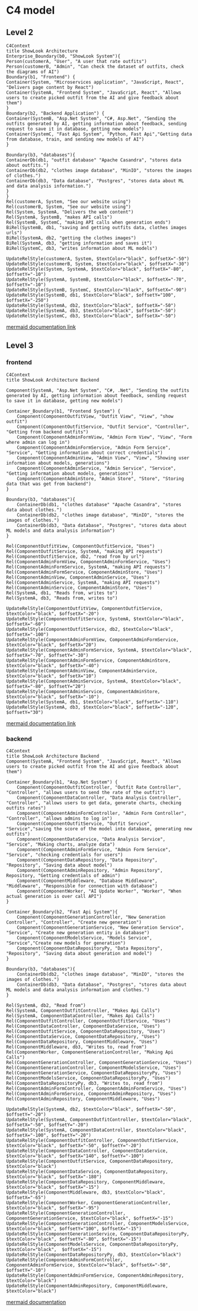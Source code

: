 # C4 model

## Level 2

```mermaid
C4Context
title ShowLook Architecture
Enterprise_Boundary(b0, "ShowLook System"){
Person(customerA, "User", "A user that rate outfits")
Person(customerB, "Admin", "Can check the dataset of outfits, check the diagrams of AI")
Boundary(b1, "Frontend") {
Container(System, "Microservices application", "JavaScript, React", "Delivers page content by React")
Container(SystemA, "Frontend System", "JavaScript, React", "Allows users to create picked outfit from the AI and give feedback about them")
}
Boundary(b2, "Backend Application") {
Container(SystemB, "Asp.Net System", "C#, Asp.Net", "Sending the outfits generated by AI, getting information about feedback, sending request to save it in database, getting new models")
Container(SystemC, "Fast Api System", "Python, Fast Api","Getting data from database, train, and sending new models of AI")
}

Boundary(b3, "databases"){
ContainerDb(db1, "outfit database" "Apache Casandra", "stores data about outfits.")
ContainerDb(db2, "clothes image database", "MinIO", "stores the images of clothes.")
ContainerDb(db3, "Data database", "Postgres", "stores data about ML and data analysis information.")
}
}
Rel(customerA, System, "See our website using")
Rel(customerB, System, "See our website using")
Rel(System, SystemA, "Delivers the web content")
Rel(SystemA, SystemB, "makes API calls")
Rel(SystemB, SystemC, "making API calls when generation ends")
BiRel(SystemB, db1, "saving and getting outfits data, clothes images urls")
BiRel(SystemA, db2, "getting the clothes images")
BiRel(SystemA, db3, "getting information and saves it")
BiRel(SystemC, db3, "writes information about ML models")

UpdateRelStyle(customerA, System, $textColor="black", $offsetX="-50")
UpdateRelStyle(customerB, System, $textColor="black", $offsetX="-30")
UpdateRelStyle(System, SystemA, $textColor="black", $offsetX="-80", $offsetY="-10")
UpdateRelStyle(SystemA, SystemB, $textColor="black", $offsetX="-70", $offsetY="-10")
UpdateRelStyle(SystemB, SystemC, $textColor="black", $offsetX="-90")
UpdateRelStyle(SystemB, db1, $textColor="black", $offsetY="100", $offsetX="-250")
UpdateRelStyle(SystemA, db2, $textColor="black", $offsetX="-50")
UpdateRelStyle(SystemA, db3, $textColor="black", $offsetX="-50")
UpdateRelStyle(SystemC, db3, $textColor="black", $offsetX="-50")

```

[mermaid documentation link](https://mermaid.ink/img/pako:eNqlVttu2zgQ_RWC24cUUA3Jl_gC7IOstAsvmm5Qo0BbCChoaWwTkUgtScX1Bvn3DinJlmrX2ewCeXComTNnzpyh9EgTmQKd0WgYSWHgu4mF4SYDstzK3Xsp70moki03kJhSQSzeYpAqFNfwbS5LkTK1v1r5HonpIWG51wbymL5-jMUdKC3FVVJqI3NQoQ38pEHF1P4KSYm_idkyQxQzQGRp1txozD1JnbuENOeiyo2YIMkWkntMB5IywzQYItcNhtd-ytlGsVzbx-HCoR_JBxbtnbLdixSfEaRttWBcgLqqmrEhtzxREuk-8AQ0YUWR8YQZLms-f7IHtkwUL4xHPgJLTHV8Axl_wE5IwTZAElfFkNW-iXl9WixsEzqoeaFGmGVyp52WmhhJFFgtC57cQ1rLQdZK5k6LcEEYwm6QFVkDpCuGIrEVhtnHuWP01Nanb0vMMcqyCdttn5WqmpMueh9wHG3y0W8eqc-rgyUCcrFxrOqhkQ0gErJPrUThwsMDY2wQF2upcle4ZtuQ94iugRT8XYI2VgLNsD1smwtnjRWa44glYEdytH2mz-ofOf0ZAoUF77RwtzdbKTzSPMTTmP5Ro9o6lczHikYhsOcEb0gei7fciIK3JR_YYg2KrjbpwPJmdZVWpq1H2wTG1CpfMPQ9iZjGoopVvHGDFHrWMazEq_XudQVw0G7eSSZxLJrw3Nr2WKFaBLH4qwNsJ-giXU917jls19iNpdGFvJPabJRt9Tzd2_dOw-pEsGyvuW5boteoiH8fIWvfN8cFXoL1mSI7WGm80HBfcB4usZ0y__cpTVxrbQ_rbiXBrGbjf8o58HLbkrN7bDe8W5CEZbUpj7EHQlEda110CCa7LYhmbexyoM0qhDnvYNSewcWw-e4KqI3b7J5V1yOdyeOlorJTuNDCOZ80GLbdbub5pEE7qbPTdkVwaTHdnKRGh9SdwjF0Rq-PFmntdCw-FdgPIMbS7DM454hX9nUXyUyq32O6yvAqsfZ7JddrfJN8xrM3I9-B_QJq_hKowVmoEwc9DzTxWydf7ElwAbpttOexxy_CbhvzeezpZSRnz4solk_g-z_j9keX23dG_a-j7jr3_6FEL0OhHkWP5Yyn-HWG9z9B99sXNN6YM_d2UJiHFx7GsdLI5V4kdGZUCR4tXfmb6qOHztYsw3cRLZj4KmXeBOG_dPZIv9PZm8Houjfw-6NJMJ6MA3869Ogej_vDoDfpXw-vg_E0mE77_SeP_uMQgt7In_j-MBiPg2t_PJoOPAopx2v7tvqadB-VTz8A8wKFtA?type=png)
## Level 3

### frontend

```mermaid
C4Context
title ShowLook Architecture Backend

Component(SystemA, "Asp.Net System", "C#, .Net", "Sending the outfits generated by AI, getting information about feedback, sending request to save it in database, getting new models")

Container_Boundary(b1, "Frontend System") {
    Component(ComponentOutfitView, "Outfit View", "View", "show outfit")
    Component(ComponentOutfitService, "Outfit Service", "Controller", "Getting from backend outfits")
    Component(ComponentAdminFormView, "Admin Form View", "View", "Form where admin can log in")
    Component(ComponentAdminFormService, "Admin Form Service", "Service", "Getting information about correct credentials")
    Component(ComponentAdminView, "Admin View", "View", "Showing user information about models, generations")
    Component(ComponentAdminService, "Admin Service", "Service", "Getting information about models, generations")
    Component(ComponentAdminStore, "Admin Store", "Store", "Storing data that was get from backend")
}

Boundary(b3, "databases"){
    ContainerDb(db1, "clothes database" "Apache Casandra", "stores data about clothes.")
    ContainerDb(db2, "clothes image database", "MinIO", "stores the images of clothes.")
    ContainerDb(db3, "Data database", "Postgres", "stores data about ML models and data analysis information")
}

Rel(ComponentOutfitView, ComponentOutfitService, "Uses")
Rel(ComponentOutfitService, SystemA, "making API requests")
Rel(ComponentOutfitService, db2, "read from by url")
Rel(ComponentAdminFormView, ComponentAdminFormService, "Uses")
Rel(ComponentAdminFormService, SystemA, "making API requests")
Rel(ComponentAdminFormService, ComponentAdminStore, "Uses")
Rel(ComponentAdminView, ComponentAdminService, "Uses")
Rel(ComponentAdminService, SystemA, "making API requests")
Rel(ComponentAdminService, ComponentAdminStore, "Uses")
Rel(SystemA, db1, "Reads from, writes to")
Rel(SystemA, db3, "Reads from, writes to")

UpdateRelStyle(ComponentOutfitView, ComponentOutfitService, $textColor="black", $offsetX="-20")
UpdateRelStyle(ComponentOutfitService, SystemA, $textColor="black", $offsetX="-60")
UpdateRelStyle(ComponentOutfitService, db2, $textColor="black", $offsetX="-100")
UpdateRelStyle(ComponentAdminFormView, ComponentAdminFormService, $textColor="black", $offsetX="20")
UpdateRelStyle(ComponentAdminFormService, SystemA, $textColor="black", $offsetX="-70", $offsetY="-30")
UpdateRelStyle(ComponentAdminFormService, ComponentAdminStore, $textColor="black", $offsetX="-40")
UpdateRelStyle(ComponentAdminView, ComponentAdminService, $textColor="black", $offsetX="10")
UpdateRelStyle(ComponentAdminService, SystemA, $textColor="black", $offsetX="-80", $offsetY="20")
UpdateRelStyle(ComponentAdminService, ComponentAdminStore, $textColor="black", $offsetX="-10")
UpdateRelStyle(SystemA, db1, $textColor="black", $offsetX="-110")
UpdateRelStyle(SystemA, db3, $textColor="black", $offsetX="-120", $offsetY="30")
```

[mermaid documentation link](https://mermaid.ink/img/pako:eNqlV11v2jAU_SuW14dWyhAhfEt7YFSrKq3bNNRpmyJNJrmA1cRmtjOaVf3vu04ChJISYDzhm-tz7rkfdvJEAxkCHdJxeyyFgUfjC8NNBGSykKuPUj6QkQoW3EBgEgXkPQseQIS-8MVYxkspQJjLSaoNxCOH-HSkl41PYEhu8qm1jd84xBrz1QS3czEnZgFEJmbGjSZzEKCYgZBMUzK6ddBgjHXiYiZVzAyXgrApupMZQDjFIByiCyAFvxPQhhhJNPsDhBvcRkJm2JRp2GIJWJEYxUbap1e5AGEYR-Zf72UiQqbSy6lrQ_ygbCpEuFFxRZ58QfC31bz59znT8I3Dym7NV8Quc7nbfxoTWijOAjiINwH1hwdQgiwsRUoxQCWjCFS-vik0zpSMyTSv0Tq7h8hGYczFB0zxOv7MQKylUkP2YLUA7ASWeQZMkEjaQh1FU5JVYtqRtrO4ebUPAqkU9iQJFITIwFlUL3RXZJU-2_SWL9GgKkjz9nHW_YoP6kn3JJ-j9ixiI1WZ1i4L0t2_ltKOC44kM2TF7DyanVbKuJ7tzGwnxbPb11Nmo9mMSDFV19PLMJ-nIJI47Xozkz61US1ZgEfAmGkmQsWKGbGR5Y7rOud7GyW5ZfxWGZ_HbA4lFvvsjovbzzvg9uDJPDWRszr8TOW1DWcX9ovUZq6s7uqw7z4WNSOornggWJRqrsvl3Sb2K0TVZ8rrB8N9nvfKvRu30tkcswdb6tGX2_WZWb-9yLACFhYdkZJERfv7XpwkB0e_OvB9z1Nj30d4ZSIOBFAV_nGh_1_YJ4W8YSgG7CuWR2f1cchK4WWNXS6rvL3D3r64X2KvAu6amDSC0zrywr4-jGUk1TufTiM8Oux0XMjZTIP5jra3rWZGc5hkP4_1wN2TgLOmrgd1m4dRj2_5Wq7WkUzn5KbXLFl-WIt3KltlT9Yzt4_gOThvtRTuEQzn5Kz_MmetU4jOTFe1mN1ZPwKlFsY7Cqb1MgVF11CHxoDXFw_xqyG7832KN2iMF-MweyNQiIWXGvqxxMhJKgI6NCoBhyZZSNeczRWL6XCG72xoXTLxU8p47YRLOnyij3T4tt1veN1-p9Md9Lqe2_e6Dk3p0HW7jV6r1-14nabXdnuD3rND_2YIzUa_33Hbbrs1GHj9dqszcCiEHAtwl3_lZB87z_8Afkl73g?type=png)

### backend

```mermaid
C4Context
title ShowLook Architecture Backend
Component(SystemA, "Frontend System", "JavaScript, React", "Allows users to create picked outfit from the AI and give feedback about them")

Container_Boundary(b1, "Asp.Net System") {
    Component(ComponentOutfitController, "Outfit Rate Controller", "Controller", "allows users to send the rate of the outfit")
    Component(ComponentDataController, "Data Analysis Controller", "Controller", "allows users to get data, generate charts, checking outfits rates")
    Component(ComponentAdminFormController, "Admin Form Controller", "Controller", "allows admins to log in")
    Component(ComponentOutfitService, "Outfit Service", "Service","saving the score of the model into database, generating new outfits")
    Component(ComponentDataService, "Data Analysis Service", "Service", "Making charts, analyze data")
    Component(ComponentAdminFormService, "Admin Form Service", "Service", "checking credentials for users")
    Component(ComponentDataRepository, "Data Repository", "Repository", "Saving data about model")
    Component(ComponentAdminRepository, "Admin Repository", Repository, "Getting credentials of admin")
    Component(ComponentMiddleware, "Database Middleware", "Middleware", "Responsible for connection with database")
    Component(ComponentWorker, "AI Update Worker", "Worker", "When actual generation is over call API")
}

Container_Boundary(b2, "Fast Api System"){
    Component(ComponentGenerationController, "New Generation Controller", "Controller", "Create new generation")
    Component(ComponentGenerationService, "New Generation Service", "Service", "Create new generation entity in database")
    Component(ComponentModelsService, "Models Service", "Service","Create new models for generation")
    Component(ComponentDataRepositoryPy, "Data Repository", "Repository", "Saving data about generation and model")
}

Boundary(b3, "databases"){
    ContainerDb(db2, "clothes image database", "MinIO", "stores the images of clothes.")
    ContainerDb(db3, "Data database", "Postgres", "stores data about ML models and data analysis information and clothes.")
}

Rel(SystemA, db2, "Read from")
Rel(SystemA, ComponentOutfitController, "Makes Api Calls")
Rel(SystemA, ComponentDataController, "Makes Api Calls")
Rel(ComponentOutfitController, ComponentOutfitService, "Uses")
Rel(ComponentDataController, ComponentDataService, "Uses")
Rel(ComponentOutfitService, ComponentDataRepository, "Uses")
Rel(ComponentDataService, ComponentDataRepository, "Uses")
Rel(ComponentDataRepository, ComponentMiddleware, "Uses")
Rel(ComponentMiddleware, db3, "Writes to, read from")
Rel(ComponentWorker, ComponentGenerationController, "Making Api Calls")
Rel(ComponentGenerationController, ComponentGenerationService, "Uses")
Rel(ComponentGenerationController, ComponentModelsService, "Uses")
Rel(ComponentGenerationService, ComponentDataRepositoryPy, "Uses")
Rel(ComponentModelsService, ComponentDataRepositoryPy, "Uses")
Rel(ComponentDataRepositoryPy, db3, "Writes to, read from")
Rel(ComponentAdminFormController, ComponentAdminFormService, "Uses")
Rel(ComponentAdminFormService, ComponentAdminRepository, "Uses")
Rel(ComponentAdminRepository, ComponentMiddleware, "Uses")

UpdateRelStyle(SystemA, db2, $textColor="black", $offsetX="-50", $offsetY="-20")
UpdateRelStyle(SystemA, ComponentOutfitController, $textColor="black", $offsetX="-50", $offsetY="-20")
UpdateRelStyle(SystemA, ComponentDataController, $textColor="black", $offsetX="-100", $offsetY="-20")
UpdateRelStyle(ComponentOutfitController, ComponentOutfitService, $textColor="black", $offsetX="-50", $offsetY="-20")
UpdateRelStyle(ComponentDataController, ComponentDataService, $textColor="black", $offsetX="140", $offsetY="-100")
UpdateRelStyle(ComponentOutfitService, ComponentDataRepository, $textColor="black")
UpdateRelStyle(ComponentDataService, ComponentDataRepository, $textColor="black", $offsetX="-180")
UpdateRelStyle(ComponentDataRepository, ComponentMiddleware, $textColor="black", $offsetX="-15")
UpdateRelStyle(ComponentMiddleware, db3, $textColor="black", $offsetX="-65")
UpdateRelStyle(ComponentWorker, ComponentGenerationController, $textColor="black", $offsetX="-95")
UpdateRelStyle(ComponentGenerationController, ComponentGenerationService, $textColor="black", $offsetX="-15")
UpdateRelStyle(ComponentGenerationController, ComponentModelsService, $textColor="black", $offsetY="100", $offsetX="-15")
UpdateRelStyle(ComponentGenerationService, ComponentDataRepositoryPy, $textColor="black", $offsetY="-80", $offsetX="-15")
UpdateRelStyle(ComponentModelsService, ComponentDataRepositoryPy, $textColor="black",  $offsetX="-15")
UpdateRelStyle(ComponentDataRepositoryPy, db3, $textColor="black")
UpdateRelStyle(ComponentAdminFormController, ComponentAdminFormService, $textColor="black", $offsetX="-50", $offsetY="-10")
UpdateRelStyle(ComponentAdminFormService, ComponentAdminRepository, $textColor="black")
UpdateRelStyle(ComponentAdminRepository, ComponentMiddleware, $textColor="black")

```
[mermaid documentation](https://mermaid.ink/img/pako:eNq1WFtvGjkU_iuW1YdEItEAIQSkfaBErbIqbRRUdXeFtDIzBqzM2Mg2pDTKf--xDXODuZHdvGTmjH2-79xtXrEvAoqHeHwzFlzTn3rGNdMhRdOVePkixDMaSX_FNPX1RlL0kfjPlAczPhbRWnDK9cV0pzSNRi00w5-k0cED5GQzbIR_ki2Z-pKtdQs9UeJrJx6FoXhRaKOoVEgL5EtKNEVrBgABEhu9YBotpIiQXlE0ekAE9C7ZlqIFpcEceCAyh2XmMyBdzrghxTVhnMp_P4oND4jcXczbFkytr79SHfO6RK8zjuAvMSN--mahjSopwpBKs9_J0JNhmHxxhuTfSc4wZRxibJBmt1jYZ2efpV1A455okiVhJGjESbhTTDWmsQTzA9DQgifwkOHir4jUqgX_qf_M-HLPSlmmqozcKIgY_yRklGVoxcjI69IjZoflF4olYrwM1AVhSuWW-TQVlb3E6U1eZliRrbHK-Fv5QsbOjyDlQwADVOOROVE09orZwOnLwRVVEUqxyYangBS8TIj19cH5xOz4RS2TWi5PQab8XYwXRxcqLABFjIQKLYR0qVFl4BNdC8W0kLvYxkTkAPLvU-d2Y9C-RK3DK43LQjnbsrqzKz5TrfN2QYRtSpWBTVgQhPSFyDhsJgNQIt7HKff-RBXsV2wOzdG4zxecQ1dkgqMXpldxKpVB_xDyeV8qD-j7OjBV6GQOI_O8ohxBu9yQME5OwILcElsK8FBBaPT4YOHeirpfx7ZlojQarVnS_oq73-cYKVvaX6Emkm-V5T123dxUUsK9zDOJ7lR-50CLc_wkHDJJoXdQ6LViMzFJqlLoTlDcXlKgkVtq0qKeudnSenxPcaUMNiMyqTWbFEkqdM32gyNUOgn2aXM_vwhcwvihgD6pEIvIkqac58qCP3xzjwpowSrTUu1KW377vdcp69P6u7GlWbWPQumlNLxSmlNWTr4cnGyMdB8OvZZxcHyUuCBDwXrhiYbJOWVvJJxFAnvAsMsyK0rPAtC_gZoppzGUoCrZfTzCi_aWABaPv--KntCQBy0aV6d350BKRkEx-vt2p9cVtOzTm9Nr9nn2Q8LB1ZwuWkgeRfuoKVf2wP3kLgnf6Z3lTe60NRWajppVlZaqoDyWhCUHdoaG45WNInTyuFl6MjpN43hl2QmkREeTJJ1xN-hBy1TvQpprRB_MpWssQiH_mOF5CPca0wI_iMVCUf0XyK56Xkryt5F0PKu5SG9JN_k_0fKdpxqr7dUEO6M__neWNmytlcDtmyNg64hKs6sb6ynsCoPOU5qL41214ypLpgZMrxTlaABUa7wt11hzMlTjDMpxmo-Ndzur2XwphTMZnK3kZgTqDJZKAld3TQnUn2qnwZtgFcy_huXadAye0wLbXj0KNSboOdad1SUucQtHFG4ALMBDbK81M2x-FoS7xdBeeiSsgqsArCMbLaY77uOhlhvawhvL5p6RpSQRHi5IqEC6JvwfIaLDInjFw1f8Ew-vev3ru0HvttvvtTsdr-91W3gH4u5t-3rgdfp9bzC49Qbw-a2Ff1kV7evuYNDt3PS7Xrtz6930Oi1MA2PjxP30an-BffsNNGKcuw?type=png)